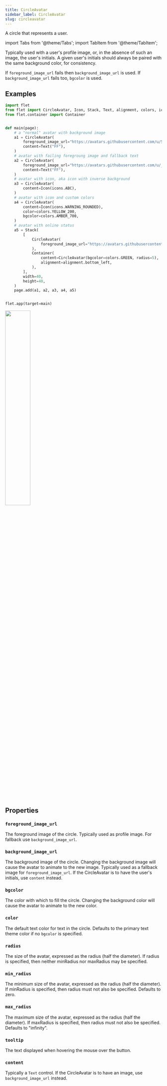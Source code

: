 ```yaml
---
title: CircleAvatar
sidebar_label: CircleAvatar
slug: circleavatar
---
```


A circle that represents a user.

import Tabs from '@theme/Tabs';
import TabItem from '@theme/TabItem';

Typically used with a user's profile image, or, in the absence of such an image, the user's initials. A given user's initials should always be paired with the same background color, for consistency.

If `foreground_image_url` fails then `background_image_url` is used. If `background_image_url` fails too, `bgcolor` is used.

## Examples

<Tabs groupId="language">
  <TabItem value="python" label="Python" default>

```python
import flet
from flet import CircleAvatar, Icon, Stack, Text, alignment, colors, icons
from flet.container import Container


def main(page):
    # a "normal" avatar with background image
    a1 = CircleAvatar(
        foreground_image_url="https://avatars.githubusercontent.com/u/5041459?s=88&v=4",
        content=Text("FF"),
    )
    # avatar with failing foregroung image and fallback text
    a2 = CircleAvatar(
        foreground_image_url="https://avatars.githubusercontent.com/u/_5041459?s=88&v=4",
        content=Text("FF"),
    )
    # avatar with icon, aka icon with inverse background
    a3 = CircleAvatar(
        content=Icon(icons.ABC),
    )
    # avatar with icon and custom colors
    a4 = CircleAvatar(
        content=Icon(icons.WARNING_ROUNDED),
        color=colors.YELLOW_200,
        bgcolor=colors.AMBER_700,
    )
    # avatar with online status
    a5 = Stack(
        [
            CircleAvatar(
                foreground_image_url="https://avatars.githubusercontent.com/u/5041459?s=88&v=4"
            ),
            Container(
                content=CircleAvatar(bgcolor=colors.GREEN, radius=5),
                alignment=alignment.bottom_left,
            ),
        ],
        width=40,
        height=40,
    )
    page.add(a1, a2, a3, a4, a5)


flet.app(target=main)
```
  </TabItem>
</Tabs>

<img src="/img/docs/controls/circle-avatar/circle-avatar.png" width="40%" />

## Properties

### `foreground_image_url`

The foreground image of the circle. Typically used as profile image. For fallback use `background_image_url`.

### `background_image_url`

The background image of the circle. Changing the background image will cause the avatar to animate to the new image. Typically used as a fallback image for `foreground_image_url`. If the CircleAvatar is to have the user's initials, use `content` instead.

### `bgcolor`

The color with which to fill the circle. Changing the background color will cause the avatar to animate to the new color.

### `color`

The default text color for text in the circle. Defaults to the primary text theme color if no `bgcolor` is specified.

### `radius`

The size of the avatar, expressed as the radius (half the diameter). If radius is specified, then neither minRadius nor maxRadius may be specified.

### `min_radius`

The minimum size of the avatar, expressed as the radius (half the diameter). If minRadius is specified, then radius must not also be specified. Defaults to zero.

### `max_radius`

The maximum size of the avatar, expressed as the radius (half the diameter). If maxRadius is specified, then radius must not also be specified. Defaults to "infinity".

### `tooltip`

The text displayed when hovering the mouse over the button.

### `content`

Typically a `Text` control. If the CircleAvatar is to have an image, use `background_image_url` instead.